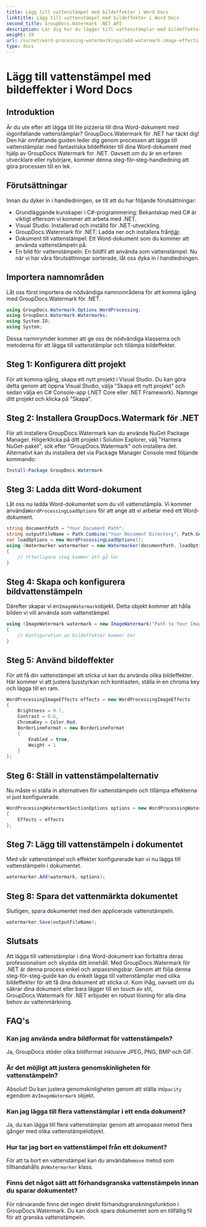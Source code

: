 ```yaml
---
title: Lägg till vattenstämpel med bildeffekter i Word Docs
linktitle: Lägg till vattenstämpel med bildeffekter i Word Docs
second_title: GroupDocs.Watermark .NET API
description: Lär dig hur du lägger till vattenstämplar med bildeffekter i dina Word-dokument med GroupDocs.Watermark for .NET. Följ vår steg-för-steg-guide för fantastiska resultat.
weight: 19
url: /sv/net/word-processing-watermarkings/add-watermark-image-effects-word-docs/
type: docs
---
```

# Lägg till vattenstämpel med bildeffekter i Word Docs

## Introduktion
Är du ute efter att lägga till lite pizzeria till dina Word-dokument med iögonfallande vattenstämplar? GroupDocs.Watermark för .NET har täckt dig! Den här omfattande guiden leder dig genom processen att lägga till vattenstämplar med fantastiska bildeffekter till dina Word-dokument med hjälp av GroupDocs Watermark for .NET. Oavsett om du är en erfaren utvecklare eller nybörjare, kommer denna steg-för-steg-handledning att göra processen till en lek.
## Förutsättningar
Innan du dyker in i handledningen, se till att du har följande förutsättningar:
- Grundläggande kunskaper i C#-programmering: Bekantskap med C# är viktigt eftersom vi kommer att arbeta med .NET.
- Visual Studio: Installerad och inställd för .NET-utveckling.
-  GroupDocs.Watermark för .NET: Ladda ner och installera från[här](https://releases.groupdocs.com/Watermark/net/).
- Dokument till vattenstämpel: Ett Word-dokument som du kommer att använda vattenstämpeln på.
- En bild för vattenstämpeln: En bildfil att använda som vattenstämpel.
Nu när vi har våra förutsättningar sorterade, låt oss dyka in i handledningen.
## Importera namnområden
Låt oss först importera de nödvändiga namnområdena för att komma igång med GroupDocs.Watermark för .NET.
```csharp
using GroupDocs.Watermark.Options.WordProcessing;
using GroupDocs.Watermark.Watermarks;
using System.IO;
using System;
```
Dessa namnrymder kommer att ge oss de nödvändiga klasserna och metoderna för att lägga till vattenstämplar och tillämpa bildeffekter.
## Steg 1: Konfigurera ditt projekt
För att komma igång, skapa ett nytt projekt i Visual Studio. Du kan göra detta genom att öppna Visual Studio, välja "Skapa ett nytt projekt" och sedan välja en C# Console-app (.NET Core eller .NET Framework). Namnge ditt projekt och klicka på "Skapa".
## Steg 2: Installera GroupDocs.Watermark för .NET
För att installera GroupDocs.Watermark kan du använda NuGet Package Manager. Högerklicka på ditt projekt i Solution Explorer, välj "Hantera NuGet-paket", sök efter "GroupDocs.Watermark" och installera det.
Alternativt kan du installera det via Package Manager Console med följande kommando:
```powershell
Install-Package GroupDocs.Watermark
```
## Steg 3: Ladda ditt Word-dokument
 Låt oss nu ladda Word-dokumentet som du vill vattenstämpla. Vi kommer använda`WordProcessingLoadOptions` för att ange att vi arbetar med ett Word-dokument.
```csharp
string documentPath = "Your Document Path";
string outputFileName = Path.Combine("Your Document Directory", Path.GetFileName(documentPath));
var loadOptions = new WordProcessingLoadOptions();
using (Watermarker watermarker = new Watermarker(documentPath, loadOptions))
{
    // Ytterligare steg kommer att gå här
}
```
## Steg 4: Skapa och konfigurera bildvattenstämpeln
 Därefter skapar vi en`ImageWatermark`objekt. Detta objekt kommer att hålla bilden vi vill använda som vattenstämpel.
```csharp
using (ImageWatermark watermark = new ImageWatermark("Path to Your Image"))
{
    // Konfiguration av bildeffekter kommer här
}
```
## Steg 5: Använd bildeffekter
För att få din vattenstämpel att sticka ut kan du använda olika bildeffekter. Här kommer vi att justera ljusstyrkan och kontrasten, ställa in en chroma key och lägga till en ram.
```csharp
WordProcessingImageEffects effects = new WordProcessingImageEffects
{
    Brightness = 0.7,
    Contrast = 0.6,
    ChromaKey = Color.Red,
    BorderLineFormat = new BorderLineFormat
    {
        Enabled = true,
        Weight = 1
    }
};
```
## Steg 6: Ställ in vattenstämpelalternativ
Nu måste vi ställa in alternativen för vattenstämpeln och tillämpa effekterna vi just konfigurerade.
```csharp
WordProcessingWatermarkSectionOptions options = new WordProcessingWatermarkSectionOptions
{
    Effects = effects
};
```
## Steg 7: Lägg till vattenstämpeln i dokumentet
Med vår vattenstämpel och effekter konfigurerade kan vi nu lägga till vattenstämpeln i dokumentet.
```csharp
watermarker.Add(watermark, options);
```
## Steg 8: Spara det vattenmärkta dokumentet
Slutligen, spara dokumentet med den applicerade vattenstämpeln. 
```csharp
watermarker.Save(outputFileName);
```
## Slutsats
Att lägga till vattenstämplar i dina Word-dokument kan förbättra deras professionalism och skydda ditt innehåll. Med GroupDocs.Watermark för .NET är denna process enkel och anpassningsbar. Genom att följa denna steg-för-steg-guide kan du enkelt lägga till vattenstämplar med olika bildeffekter för att få dina dokument att sticka ut. 
Kom ihåg, oavsett om du säkrar dina dokument eller bara lägger till en touch av stil, GroupDocs.Watermark för .NET erbjuder en robust lösning för alla dina behov av vattenmärkning. 
## FAQ's
### Kan jag använda andra bildformat för vattenstämpeln?
Ja, GroupDocs stöder olika bildformat inklusive JPEG, PNG, BMP och GIF.
### Är det möjligt att justera genomskinligheten för vattenstämpeln?
 Absolut! Du kan justera genomskinligheten genom att ställa in`Opacity` egendom av`ImageWatermark` objekt.
### Kan jag lägga till flera vattenstämplar i ett enda dokument?
 Ja, du kan lägga till flera vattenstämplar genom att anropa`Add` metod flera gånger med olika vattenstämpelobjekt.
### Hur tar jag bort en vattenstämpel från ett dokument?
 För att ta bort en vattenstämpel kan du använda`Remove` metod som tillhandahålls av`Watermarker` klass.
### Finns det något sätt att förhandsgranska vattenstämpeln innan du sparar dokumentet?
För närvarande finns det ingen direkt förhandsgranskningsfunktion i GroupDocs.Watermark. Du kan dock spara dokumentet som en tillfällig fil för att granska vattenstämpeln.